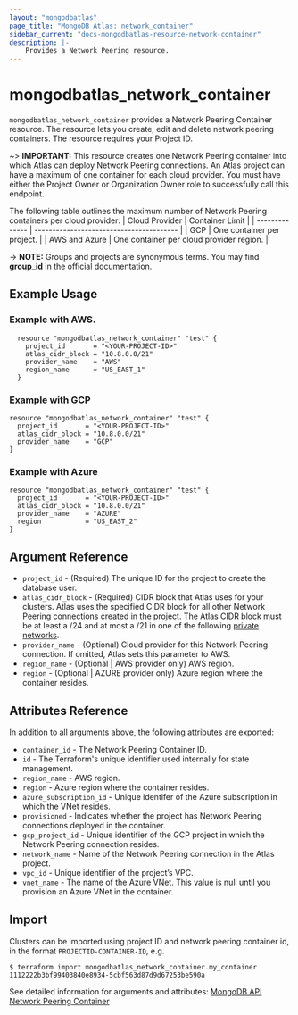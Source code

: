 ```yaml
---
layout: "mongodbatlas"
page_title: "MongoDB Atlas: network_container"
sidebar_current: "docs-mongodbatlas-resource-network-container"
description: |-
    Provides a Network Peering resource.
---
```


# mongodbatlas_network_container

`mongodbatlas_network_container` provides a Network Peering Container resource. The resource lets you create, edit and delete network peering containers. The resource requires your Project ID.

~> **IMPORTANT:** This resource creates one Network Peering container into which Atlas can deploy Network Peering connections. An Atlas project can have a maximum of one container for each cloud provider. You must have either the Project Owner or Organization Owner role to successfully call this endpoint.

The following table outlines the maximum number of Network Peering containers per cloud provider:
| Cloud Provider | Container Limit                          |
| -------------- | ---------------------------------------- |
| GCP 	         | One container per project.               |
| AWS and Azure  | One container per cloud provider region. |

-> **NOTE:** Groups and projects are synonymous terms. You may find **group_id** in the official documentation.


## Example Usage

### Example with AWS.

```hcl
  resource "mongodbatlas_network_container" "test" {
    project_id       = "<YOUR-PROJECT-ID>"
    atlas_cidr_block = "10.8.0.0/21"
    provider_name    = "AWS"
    region_name      = "US_EAST_1"
  }

```

### Example with GCP

```hcl
resource "mongodbatlas_network_container" "test" {
  project_id       = "<YOUR-PROJECT-ID>"
  atlas_cidr_block = "10.8.0.0/21"
  provider_name    = "GCP"
}
```

### Example with Azure

```hcl
resource "mongodbatlas_network_container" "test" {
  project_id       = "<YOUR-PROJECT-ID>"
  atlas_cidr_block = "10.8.0.0/21"
  provider_name    = "AZURE"
  region           = "US_EAST_2"
}
```

## Argument Reference

* `project_id` - (Required) The unique ID for the project to create the database user.
* `atlas_cidr_block` - (Required) CIDR block that Atlas uses for your clusters. Atlas uses the specified CIDR block for all other Network Peering connections created in the project. The Atlas CIDR block must be at least a /24 and at most a /21 in one of the following [private networks](https://tools.ietf.org/html/rfc1918.html#section-3).
* `provider_name`  - (Optional) Cloud provider for this Network Peering connection. If omitted, Atlas sets this parameter to AWS.
* `region_name` - (Optional | AWS provider only) AWS region.
* `region` - (Optional | AZURE provider only) Azure region where the container resides.


## Attributes Reference

In addition to all arguments above, the following attributes are exported:

* `container_id` - The Network Peering Container ID.
* `id` -	The Terraform's unique identifier used internally for state management.
* `region_name` - AWS region.
* `region` - Azure region where the container resides.
* `azure_subscription_id` - Unique identifer of the Azure subscription in which the VNet resides.
* `provisioned` - Indicates whether the project has Network Peering connections deployed in the container.
* `gcp_project_id` - Unique identifier of the GCP project in which the Network Peering connection resides.
* `network_name` - Name of the Network Peering connection in the Atlas project.
* `vpc_id` - Unique identifier of the project’s VPC.
* `vnet_name` - 	The name of the Azure VNet. This value is null until you provision an Azure VNet in the container.


## Import

Clusters can be imported using project ID and network peering container id, in the format `PROJECTID-CONTAINER-ID`, e.g.

```
$ terraform import mongodbatlas_network_container.my_container 1112222b3bf99403840e8934-5cbf563d87d9d67253be590a
```

See detailed information for arguments and attributes: [MongoDB API Network Peering Container](https://docs.atlas.mongodb.com/reference/api/vpc-create-container/)
